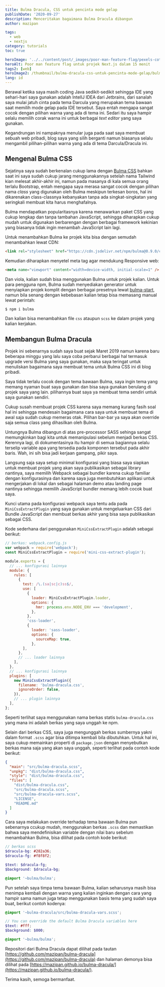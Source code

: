 ```yaml
---
title: Bulma Dracula, CSS untuk pencinta mode gelap
publishDate: '2020-09-27'
description: Menceritakan bagaimana Bulma Dracula dibangun
author: mazipan

tags:
  - web
  - nextjs
category: tutorials
toc: true

heroImage: '../../content/post/_images/poor-man-feature-flag/pexels-cottonbro-studio-5870547.jpg'
heroAlt: Poor man feature flag untuk projek Next.js dalam 15 menit
tags2: [web]
heroImage2: /thumbnail/bulma-dracula-css-untuk-pencinta-mode-gelap/bulma-dracula.png
lang: id
---
```


Berawal ketika saya masih coding Java sedikit-sedikit sehingga IDE yang sehari-hari saya gunakan adalah IntelIJ IDEA dari Jetbrains, dari sanalah saya mulai jatuh cinta pada tema Darcula yang merupakan tema bawaan saat memilih mode gelap pada IDE tersebut. Saya entah mengapa sangat cocok dengan pilihan warna yang ada di tema ini. Sedari itu saya hampir selalu memilih corak warna ini untuk berbagai _text editor_ yang saya gunakan.

Kegandrungan ini nampaknya menular juga pada saat saya membuat sebuah web pribadi, blog saya yang silih berganti namun biasanya selalu mengambil pilihan-pilihan warna yang ada di tema Darcula/Dracula ini.

## Mengenal Bulma CSS

Sejatinya saya sudah berkenalan cukup lama dengan [Bulma CSS](https://bulma.io/) bahkan saat ini saya sudah cukup jarang menggunakannya setelah nama Tailwind kian melesat akhir-akhir ini, namun pada masanya di kala semua orang terlalu Bootstrap, entah mengapa saya merasa sangat cocok dengan pilihan nama _class_ yang digunakan oleh Bulma meskipun terkesan boros, hal ini dikarenakan class-classnya kebanyakan tanpa ada singkat-singkatan yang seringkali membuat kita harus menghafalnya.

Bulma mendapatkan popularitasnya karena menawarkan paket CSS yang cukup lengkap dan tanpa tambahan JavaScript, sehingga diharapkan cukup mudah untuk digunakan berbarengan dengan berbagai framework kekinian yang biasanya tidak ingin menambah JavaScript lain lagi.

Untuk menambahkan Bulma ke projek kita bisa dengan semudah menambahkan lewat CDN:

```html
<link rel="stylesheet" href="https://cdn.jsdelivr.net/npm/bulma@0.9.0/css/bulma.min.css" />
```

Kemudian diharapkan menyetel meta tag agar mendukung Responsive web:

```html
<meta name="viewport" content="width=device-width, initial-scale=1" />
```

Dan viola, kalian sudah bisa menggunakan Bulma untuk projek kalian. Untuk para pengguna npm, Bulma sudah menyediakan generator untuk menyiapkan projek komplit dengan berbagai presetnya lewat [bulma-start](https://bulma.io/bulma-start/), namun bila senang dengan kebebasan kalian tetap bisa memasang manual lewat perintah:

```bash
$ npm i bulma
```

Dan kalian bisa menambahkan file `css` ataupun `scss` ke dalam projek yang kalian kerjakan.

## Membangun Bulma Dracula

Projek ini sebenarnya sudah saya buat sejak Maret 2019 namun karena baru beberapa minggu yang lalu saya coba perbarui berbagai hal termasuk upgrade versi Bulma yang saya gunakan, maka saya teringat untuk menuliskan bagaimana saya membuat tema untuk Bulma CSS ini di blog pribadi.

Saya tidak terlalu cocok dengan tema bawaan Bulma, saya ingin tema yang memang nyaman buat saya gunakan dan bisa saya gunakan berulang di projek saya yang lain. pilihannya buat saya ya membuat tema sendiri untuk saya gunakan sendiri.

Cukup susah membuat projek CSS karena saya memang kurang fasih soal hal ini sehingga mendesain bagaimana cara saya untuk membuat tema di awal saja sudah cukup memeras otak. Pilihan bar-bar ya saya akan override saja semua class yang dihasilkan oleh Bulma.

Untungnya Bulma dibangun di atas pre-processor SASS sehinga sangat memungkinkan bagi kita untuk memanipulasi sebelum menjadi berkas CSS. Kerennya lagi, di dokumentasinya itu hampir di semua bagiannya selalu terselip variable apa yang tersedia pada komponen tersebut pada akhir baris. Wah, ini sih bisa jadi kerjaan gampang, pikir saya.

Langsung saja saya setup minimal konfigurasi yang biasa saya siapkan untuk membuat projek yang akan saya publikasikan sebagai library nantinya, saya memilih Webpack sebagai bundler karena cukup familiar dengan konfigurasinya dan karena saya juga membutuhkan aplikasi untuk mengerjakan di lokal dan sebagai halaman demo atau landing page nantinya sehingga memilih JavaScript bundler memang lebih cocok buat saya.

Kunci utama pada konfigurasi webpack saya tentu ada pada `MiniCssExtractPlugin` yang saya gunakan untuk mengeluarkan CSS dari Bundle JavaScript dan membuat berkas akhir yang bisa saya publikasikan sebagai CSS.

Kode sederhana dari penggunakan `MiniCssExtractPlugin` adalah sebagai berikut:

```javascript {13-16,31-34}
// berkas: webpack.config.js
var webpack = require('webpack');
const MiniCssExtractPlugin = require('mini-css-extract-plugin');

module.exports = {
  // ... konfigurasi lainnya
  module: {
    rules: [
      {
        test: /\.(sa|sc|c)ss$/,
        use: [
          {
            loader: MiniCssExtractPlugin.loader,
            options: {
              hmr: process.env.NODE_ENV === 'development',
            },
          },
          'css-loader',
          {
            loader: 'sass-loader',
            options: {
              sourceMap: true,
            },
        ],
      },
      // ... loader lainnya
    ],
  },
  // ... konfigurasi lainnya
  plugins: [
    new MiniCssExtractPlugin({
      filename: 'bulma-dracula.css',
      ignoreOrder: false,
    }),
    // ... plugin lainnya
  ],
};
```

Seperti terlihat saya menggunakan nama berkas statis `bulma-dracula.css` yang mana ini adalah berkas yang saya unggah ke npm.

Selain dari berkas CSS, saya juga mengunggah berkas sumbernya yakni dalam format `.scss` agar bisa ditimpa kembali bila dibutuhkan. Untuk hal ini, saya cukup memainkan properti di `package.json` dengan menyebutkan berkas mana saja yang akan saya unggah, seperti terlihat pada contoh kode berikut:

```json
{
  "main": "src/bulma-dracula.scss",
  "unpkg": "dist/bulma-dracula.css",
  "style": "dist/bulma-dracula.css",
  "files": [
    "dist/bulma-dracula.css",
    "src/bulma-dracula.scss",
    "src/bulma-dracula-vars.scss",
    "LICENSE",
    "README.md"
  ]
}
```

Cara saya melakukan override terhadap tema bawaan Bulma pun sebenarnya ccukup mudah, menggunakan berkas `.scss` dan memastikan bahwa saya mendefinisikan variable dengan nilai baru sebelum menambahkan Bulma, bisa dilihat pada contoh kode berikut:

```scss
// berkas scss
$dracula-bg: #282a36;
$dracula-fg: #f8f8f2;

$text: $dracula-fg;
$background: $dracula-bg;

@import '~bulma/bulma';
```

Pun setelah saya timpa tema bawaan Bulma, kalian seharusnya masih bisa menimpa kembali dengan warna yang kalian inginkan dengan cara yang hampir sama namun juga tetap menggunakan basis tema yang sudah saya buat, berikut contoh kodenya:

```scss
@import '~bulma-dracula/src/bulma-dracula-vars.scss';

// You can override the default Bulma Dracula variables here
$text: #fff;
$background: $000;

@import '~bulma/bulma';
```

Repositori dari Bulma Dracula dapat dilihat pada tautan [https://github.com/mazipan/bulma-dracula](https://github.com/mazipan/bulma-dracula) dan halaman demonya bisa dilihat pada [https://mazipan.github.io/bulma-dracula/](https://mazipan.github.io/bulma-dracula/).

Terima kasih, semoga bermanfaat.
